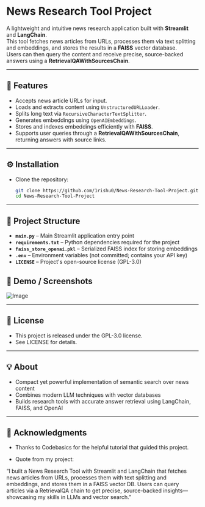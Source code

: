 # News Research Tool Project

A lightweight and intuitive news research application built with **Streamlit** and **LangChain**.  
This tool fetches news articles from URLs, processes them via text splitting and embeddings, and stores the results in a **FAISS** vector database.  
Users can then query the content and receive precise, source-backed answers using a **RetrievalQAWithSourcesChain**.

---

## 🚀 Features
- Accepts news article URLs for input.  
- Loads and extracts content using `UnstructuredURLLoader`.  
- Splits long text via `RecursiveCharacterTextSplitter`.  
- Generates embeddings using `OpenAIEmbeddings`.  
- Stores and indexes embeddings efficiently with **FAISS**.  
- Supports user queries through a **RetrievalQAWithSourcesChain**, returning answers with source links.  

---

## ⚙️ Installation
- Clone the repository:  
  ```bash
  git clone https://github.com/1rishu0/News-Research-Tool-Project.git
  cd News-Research-Tool-Project

---

## 📂 Project Structure

- **`main.py`** – Main Streamlit application entry point  
- **`requirements.txt`** – Python dependencies required for the project  
- **`faiss_store_openai.pkl`** – Serialized FAISS index for storing embeddings  
- **`.env`** – Environment variables (not committed; contains your API key)  
- **`LICENSE`** – Project's open-source license (GPL-3.0) 

## 📸 Demo / Screenshots

![Image](https://github.com/user-attachments/assets/f5140384-6bce-4f38-a710-b6142e1d84cb)

---

## 📜 License

- This project is released under the GPL-3.0 license.
- See LICENSE for details.

---

## 💡 About

- Compact yet powerful implementation of semantic search over news content
- Combines modern LLM techniques with vector databases
- Builds research tools with accurate answer retrieval using LangChain, FAISS, and OpenAI

---

## 🙏 Acknowledgments

- Thanks to Codebasics for the helpful tutorial that guided this project.

- Quote from my project:

“I built a News Research Tool with Streamlit and LangChain that fetches news articles from URLs, processes them with text splitting and embeddings, and stores them in a FAISS vector DB. Users can query articles via a RetrievalQA chain to get precise, source-backed insights—showcasing my skills in LLMs and vector search.”
